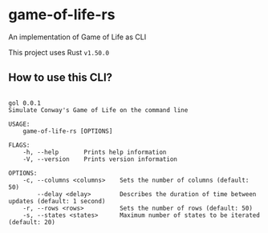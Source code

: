 # game-of-life-rs
An implementation of Game of Life as CLI

This project uses Rust `v1.50.0`

## How to use this CLI?

```shell

gol 0.0.1
Simulate Conway's Game of Life on the command line

USAGE:
    game-of-life-rs [OPTIONS]

FLAGS:
    -h, --help       Prints help information
    -V, --version    Prints version information

OPTIONS:
    -c, --columns <columns>    Sets the number of columns (default: 50)
        --delay <delay>        Describes the duration of time between updates (default: 1 second)
    -r, --rows <rows>          Sets the number of rows (default: 50)
    -s, --states <states>      Maximum number of states to be iterated (default: 20)

```
